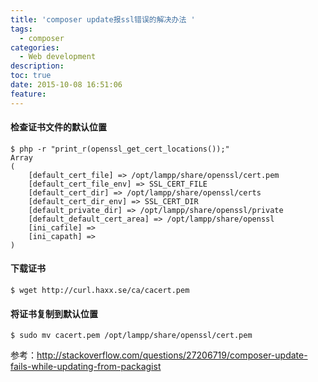 ```yaml
---
title: 'composer update报ssl错误的解决办法 '
tags:
  - composer
categories:
  - Web development
description: 
toc: true
date: 2015-10-08 16:51:06
feature:
---
```


#### 检查证书文件的默认位置
```
$ php -r "print_r(openssl_get_cert_locations());"
Array
(
    [default_cert_file] => /opt/lampp/share/openssl/cert.pem
    [default_cert_file_env] => SSL_CERT_FILE
    [default_cert_dir] => /opt/lampp/share/openssl/certs
    [default_cert_dir_env] => SSL_CERT_DIR
    [default_private_dir] => /opt/lampp/share/openssl/private
    [default_default_cert_area] => /opt/lampp/share/openssl
    [ini_cafile] => 
    [ini_capath] => 
)
```
<!-- more  -->
#### 下载证书
```
$ wget http://curl.haxx.se/ca/cacert.pem
```

#### 将证书复制到默认位置
```
$ sudo mv cacert.pem /opt/lampp/share/openssl/cert.pem
```

参考：http://stackoverflow.com/questions/27206719/composer-update-fails-while-updating-from-packagist
